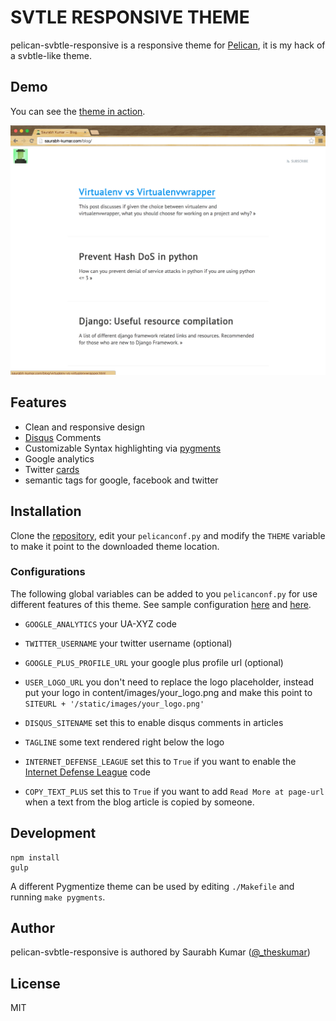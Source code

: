 # SVTLE RESPONSIVE THEME

pelican-svbtle-responsive is a responsive theme for [Pelican](http://getpelican.com), it is my hack of a svbtle-like theme.

## Demo

You can see the [theme in action](http://saurabh-kumar.com/blog/).

![screenshot](screenshot.png)

## Features

- Clean and responsive design
- [Disqus](https://disqus.com/) Comments
- Customizable Syntax highlighting via [pygments][pygments]
- Google analytics
- Twitter [cards][twitter-cards]
- semantic tags for google, facebook and twitter

[pygments]: http://pygments.org/
[twitter-cards]: https://dev.twitter.com/cards/overview

## Installation

Clone the [repository](https://github.com/theskumar/pelican-svbtle-responsive), edit your `pelicanconf.py` and modify the `THEME` variable to make it point to the downloaded theme location.

### Configurations

The following global variables can be added to you `pelicanconf.py` for use different features of this theme. See sample configuration [here](https://github.com/theskumar/blog/blob/master/pelicanconf.py) and [here](https://github.com/theskumar/blog/blob/master/publishconf.py).

- `GOOGLE_ANALYTICS` your UA-XYZ code

- `TWITTER_USERNAME` your twitter username (optional)

- `GOOGLE_PLUS_PROFILE_URL` your google plus profile url (optional)

- `USER_LOGO_URL` you don't need to replace the logo placeholder, instead put your logo in content/images/your_logo.png and make this point to `SITEURL + '/static/images/your_logo.png'`

- `DISQUS_SITENAME` set this to enable disqus comments in articles

- `TAGLINE` some text rendered right below the logo

- `INTERNET_DEFENSE_LEAGUE` set this to `True` if you want to enable the [Internet Defense League](http://internetdefenseleague.org) code

- `COPY_TEXT_PLUS` set this to `True` if you want to add `Read More at page-url` when a text from the blog article is copied by someone.


## Development

    npm install
    gulp

A different Pygmentize theme can be used by editing `./Makefile` and running `make pygments`.

## Author

pelican-svbtle-responsive is authored by Saurabh Kumar ([@_theskumar](http://saurabh-kumar.com))

## License

MIT
